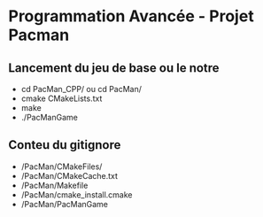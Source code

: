 # Programmation Avancée - Projet Pacman
## Lancement du jeu de base ou le notre
- cd PacMan_CPP/ ou cd PacMan/
- cmake CMakeLists.txt
- make
- ./PacManGame

## Conteu du gitignore
- /PacMan/CMakeFiles/
- /PacMan/CMakeCache.txt
- /PacMan/Makefile
- /PacMan/cmake_install.cmake
- /PacMan/PacManGame
